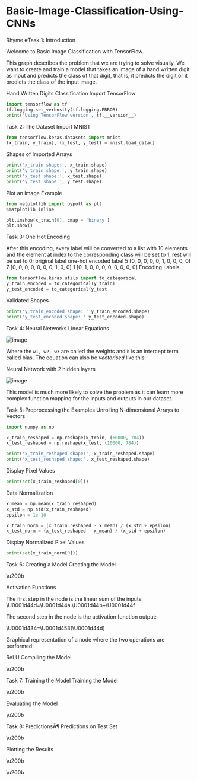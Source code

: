 # Basic-Image-Classification-Using-CNNs

Rhyme
#Task 1: Introduction

Welcome to Basic Image Classification with TensorFlow.

This graph describes the problem that we are trying to solve visually. We want to create and train a model that takes an image of a hand written digit as input and predicts the class of that digit, that is, it predicts the digit or it predicts the class of the input image.

Hand Written Digits Classification
Import TensorFlow

```python
import tensorflow as tf
tf.logging.set_verbosity(tf.logging.ERROR)
print('Using TensorFlow version', tf.__version__)
```

Task 2: The Dataset
Import MNIST
```python
from tensorflow.keras.datasets import mnist
(x_train, y_train), (x_test, y_test) = mnist.load_data()
```
Shapes of Imported Arrays
```python
print('x_train shape:', x_train.shape)
print('y_train shape:', y_train.shape)
print('x_test shape:', x_test.shape)
print('y_test shape:', y_test.shape)
```
Plot an Image Example
```python
from matplotlib import pypolt as plt
%matplotlib inline

plt.imshow(x_train[0], cmap = 'binary')
plt.show()
```

Task 3: One Hot Encoding

After this encoding, every label will be converted to a list with 10 elements and the element at index to the corresponding class will be set to 1, rest will be set to 0:
original label 	one-hot encoded label
5 	[0, 0, 0, 0, 0, 1, 0, 0, 0, 0]
7 	[0, 0, 0, 0, 0, 0, 0, 1, 0, 0]
1 	[0, 1, 0, 0, 0, 0, 0, 0, 0, 0]
Encoding Labels
```python
from tensorflow.keras.utils import to_categorical
y_train_encoded = to_categorical(y_train)
y_test_encoded = to_categorical(y_test
```
Validated Shapes
```python
print('y_train_encoded shape: ' y_train_encoded.shape)
print('y_test_encoded shape: ' y_test_encoded.shape)
```

Task 4: Neural Networks
Linear Equations




![image](https://github.com/felixphan9/Basic-Image-Classification/assets/143317965/2da09245-87f7-439a-8b1e-76b4e0f5d34e)

Where the `w1, w2, w3` are called the weights and `b` is an intercept term called bias. The equation can also be *vectorised* like this:

Neural Network with 2 hidden layers





![image](https://github.com/felixphan9/Basic-Image-Classification/assets/143317965/f2804ac6-6e41-4ab4-96c3-d447fab88ddb)


  This model is much more likely to solve the problem as it can learn more complex function mapping for the inputs and outputs in our dataset.

Task 5: Preprocessing the Examples
Unrolling N-dimensional Arrays to Vectors
```python
import numpy as np

x_train_reshaped = np.reshape(x_train, (60000, 784))
x_test_reshaped = np.reshape(x_test, (10000, 784))

print('x_train_reshaped shape:', x_train_reshaped.shape)
print('x_test_reshaped shape:', x_test_reshaped.shape)
```
Display Pixel Values
```python
print(set(x_train_reshaped[0]))
```
Data Normalization
```python
x_mean = np.mean(x_train_reshaped)
x_std = np.std(x_train_reshaped)
epsilon = 1e-10

x_train_norm = (x_train_reshaped - x_mean) / (x_std + epsilon)
x_test_norm = (x_test_reshaped - x_mean) / (x_std + epsilon)
```
Display Normalized Pixel Values
```python
print(set(x_train_norm[0]))
```
Task 6: Creating a Model
Creating the Model

\u200b

Activation Functions

The first step in the node is the linear sum of the inputs:
\U0001d44d=\U0001d44a.\U0001d44b+\U0001d44f

The second step in the node is the activation function output:

\U0001d434=\U0001d453(\U0001d44d)

Graphical representation of a node where the two operations are performed:

ReLU
Compiling the Model

\u200b

Task 7: Training the Model
Training the Model

\u200b

Evaluating the Model

\u200b

Task 8: PredictionsÂ¶
Predictions on Test Set

\u200b

Plotting the Results

\u200b

\u200b

